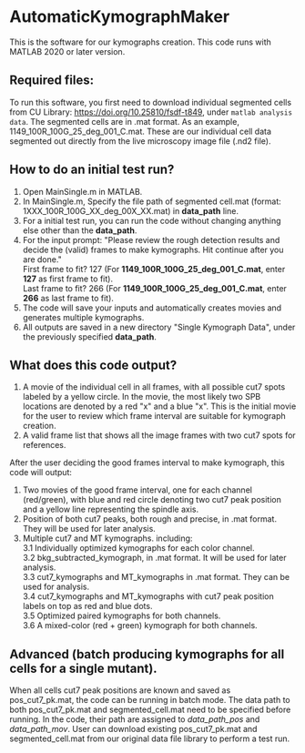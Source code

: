 # AutomaticKymographMaker

This is the software for our kymographs creation. This code runs with MATLAB 2020 or later version. 


## Required files: 
To run this software, you first need to download individual segmented cells from CU Library: https://doi.org/10.25810/fsdf-t849, under ``matlab analysis data``. The segmented cells are in .mat format. As an example, 1149_100R_100G_25_deg_001_C.mat.  These are our individual cell data segmented out directly from the live microscopy image file (.nd2 file). 


## How to do an initial test run?
1. Open MainSingle.m in MATLAB.  
2. In MainSingle.m, Specify the file path of segmented cell.mat (format: 1XXX_100R_100G_XX_deg_00X_XX.mat) in **data_path** line.  
3. For a initial test run, you can run the code without changing anything else other than the **data_path**.  
4. For the input prompt: "Please review the rough detection results and decide the (valid) frames to make kymographs.
Hit continue after you are done."   
First frame to fit? 127    (For **1149_100R_100G_25_deg_001_C.mat**, enter **127** as first frame to fit).  
Last frame to fit? 266     (For **1149_100R_100G_25_deg_001_C.mat**, enter **266** as last frame to fit).  
5. The code will save your inputs and automatically creates movies and generates multiple kymographs.  
6. All outputs are saved in a new directory "Single Kymograph Data", under the previously specified **data_path**.


## What does this code output? 

1. A movie of the individual cell in all frames, with all possible cut7 spots labeled by a yellow circle. In the movie, the most likely two SPB locations are denoted by a red "x" and a blue "x". This is the initial movie for the user to review which frame interval are suitable for kymograph creation. 
2. A valid frame list that shows all the image frames with two cut7 spots for references.   

After the user deciding the good frames interval to make kymograph, this code will output: 
1. Two movies of the good frame interval, one for each channel (red/green), with blue and red circle denoting two cut7 peak position and a yellow line representing the spindle axis.   
2. Position of both cut7 peaks, both rough and precise, in .mat format. They will be used for later analysis.  
3. Multiple cut7 and MT kymographs. including:   
3.1 Individually optimized kymographs for each color channel.  
3.2 bkg_subtracted_kymograph, in .mat format. It will be used for later analysis.   
3.3 cut7_kymographs and MT_kymographs in .mat format. They can be used for analysis.  
3.4 cut7_kymographs and MT_kymographs with cut7 peak position labels on top as red and blue dots.  
3.5 Optimized paired kymographs for both channels.  
3.6 A mixed-color (red + green) kymograph for both channels.  


## Advanced (batch producing kymographs for all cells for a single mutant). 

When all cells cut7 peak positions are known and saved as pos_cut7_pk.mat, the code can be running in batch mode. The data path to both pos_cut7_pk.mat and segmented_cell.mat need to be specified before running. In the code, their path are assigned to *data_path_pos* and *data_path_mov*. User can download existing pos_cut7_pk.mat and segmented_cell.mat from our original data file library to perform a test run. 



